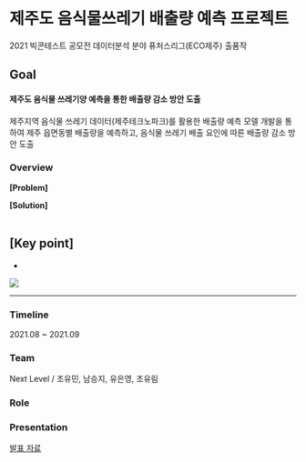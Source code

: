 # 제주도 음식물쓰레기 배출량 예측 프로젝트
2021 빅콘테스트 공모전 데이터분석 분야 퓨처스리그(ECO제주) 출품작 

## Goal 
#### **제주도 음식물 쓰레기양 예측을 통한 배출량 감소 방안 도출** <br>
제주지역 음식물 쓰레기 데이터(제주테크노파크)를 활용한 배출량 예측 모델 개발을 통하여 제주 읍면동별 배출량을 예측하고, 음식물 쓰레기 배출 요인에 따른 배출량 감소 방안 도출 <br>

### Overview

**[Problem]** <br>


**[Solution]** <br>
 <br>

**[Key point]**
- 
- 

![](image/img1.PNG)

- - -

### Timeline
2021.08 ~ 2021.09

### Team
Next Level / 조유민, 남승지, 유은영, 조유림

### Role

### Presentation
[발표 자료]()

